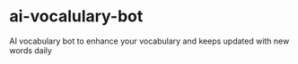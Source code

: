 # ai-vocalulary-bot
AI vocabulary bot to enhance your vocabulary and keeps updated with new words daily 
